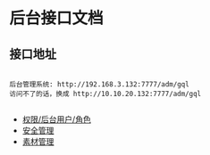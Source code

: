 # 后台接口文档
## 接口地址

```angular2html

后台管理系统: http://192.168.3.132:7777/adm/gql
访问不了的话，换成 http://10.10.20.132:7777/adm/gql


```



* [权限/后台用户/角色](adm_api/sys.md)
* [安全管理](adm_api/sec.md)
* [素材管理](adm_api/irm.md)
